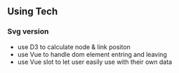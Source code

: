 ## Using Tech

### Svg version

- use D3 to calculate node & link positon
- use Vue to handle dom element entring and leaving
- use Vue slot to let user easily use with their own data
